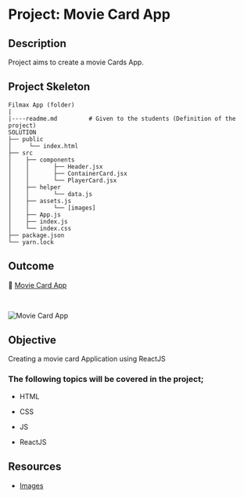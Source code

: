 # Project: Movie Card App

## Description

Project aims to create a movie Cards App.

## Project Skeleton

```
Filmax App (folder)
|
|----readme.md         # Given to the students (Definition of the project)
SOLUTION
├── public
│     └── index.html
├── src
│    ├── components
│    │       ├── Header.jsx
│    │       ├── ContainerCard.jsx
│    │       └── PlayerCard.jsx
│    ├── helper
│    │       └── data.js
│    ├── assets.js
│    │       └── [images]
│    ├── App.js
│    ├── index.js
│    └── index.css
├── package.json
└── yarn.lock
```

## Outcome

🔗 [Movie Card App](https://cw-movie-card.netlify.app)

<br>

![Movie Card App](MovieCardApp.gif)

## Objective

Creating a movie card Application using ReactJS

### The following topics will be covered in the project;

- HTML

- CSS

- JS

- ReactJS

## Resources

- [Images](../assets/)
